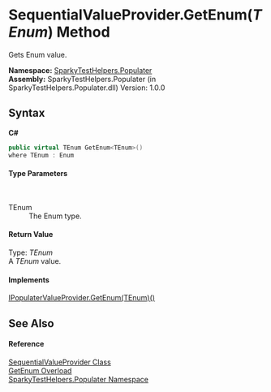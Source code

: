 # SequentialValueProvider.GetEnum(*TEnum*) Method 
 

Gets Enum value.

**Namespace:**&nbsp;<a href="N_SparkyTestHelpers_Populater">SparkyTestHelpers.Populater</a><br />**Assembly:**&nbsp;SparkyTestHelpers.Populater (in SparkyTestHelpers.Populater.dll) Version: 1.0.0

## Syntax

**C#**<br />
``` C#
public virtual TEnum GetEnum<TEnum>()
where TEnum : Enum

```


#### Type Parameters
&nbsp;<dl><dt>TEnum</dt><dd>The Enum type.</dd></dl>

#### Return Value
Type: *TEnum*<br />A *TEnum* value.

#### Implements
<a href="M_SparkyTestHelpers_Populater_IPopulaterValueProvider_GetEnum__1">IPopulaterValueProvider.GetEnum(TEnum)()</a><br />

## See Also


#### Reference
<a href="T_SparkyTestHelpers_Populater_SequentialValueProvider">SequentialValueProvider Class</a><br /><a href="Overload_SparkyTestHelpers_Populater_SequentialValueProvider_GetEnum">GetEnum Overload</a><br /><a href="N_SparkyTestHelpers_Populater">SparkyTestHelpers.Populater Namespace</a><br />